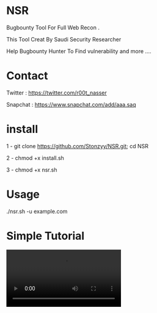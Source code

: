 # NSR 

Bugbounty Tool For Full Web Recon . 

This Tool Creat By Saudi Security Researcher 

Help Bugbounty Hunter To Find vulnerability and more ....

# Contact 

Twitter : https://twitter.com/r00t_nasser

Snapchat : https://www.snapchat.com/add/aaa.saq


# install

1 - git clone https://github.com/Stonzyy/NSR.git; cd NSR

2 - chmod +x install.sh

3 - chmod +x nsr.sh

# Usage


./nsr.sh -u example.com




# Simple Tutorial

![github](https://user-images.githubusercontent.com/33039121/111513031-c2b3c380-8726-11eb-896f-2da963ee73eb.mp4)

